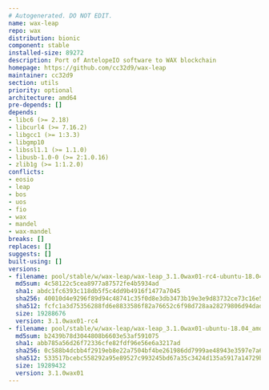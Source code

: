 ```yaml
---
# Autogenerated. DO NOT EDIT.
name: wax-leap
repo: wax
distribution: bionic
component: stable
installed-size: 89272
description: Port of AntelopeIO software to WAX blockchain
homepage: https://github.com/cc32d9/wax-leap
maintainer: cc32d9
section: utils
priority: optional
architecture: amd64
pre-depends: []
depends:
- libc6 (>= 2.18)
- libcurl4 (>= 7.16.2)
- libgcc1 (>= 1:3.3)
- libgmp10
- libssl1.1 (>= 1.1.0)
- libusb-1.0-0 (>= 2:1.0.16)
- zlib1g (>= 1:1.2.0)
conflicts:
- eosio
- leap
- bos
- uos
- fio
- wax
- mandel
- wax-mandel
breaks: []
replaces: []
suggests: []
built-using: []
versions:
- filename: pool/stable/w/wax-leap/wax-leap_3.1.0wax01-rc4-ubuntu-18.04_amd64.deb
  md5sum: 4c58122c5cea8977a87572fe4b5934ad
  sha1: abdc1fc6393c118db5f5c4dd9b4916f1477a7045
  sha256: 40010d4e9296f89d94c48741c35f0d8e3db3473b19e3e9d83732ce73c16e5e73
  sha512: fcfc1a3d75356288fd6e8833586f82a76652c6f98d728aa28279806d94dad71e65aea94c79a37f7281d5b536c6df637f85ea74285bddac879addad7082c0545c
  size: 19288676
  version: 3.1.0wax01-rc4
- filename: pool/stable/w/wax-leap/wax-leap_3.1.0wax01-ubuntu-18.04_amd64.deb
  md5sum: b2439b78d3044808b6603e53af591075
  sha1: abb785a56d26f72336cfe82fdf96e56e6a3217ad
  sha256: 0c588b4dcbb4f2919eb8e22a7504bf4be261986dd7999ae48943e3597e7a63e4
  sha512: 533517bcebc558292a95e89527c993245bd67a35c3424d135a5917a14729b252c60fb6f514146340ebe7e3f911e512e324278b0fd7bb460d4c4ac75cf3d589f1
  size: 19289432
  version: 3.1.0wax01
---
```

